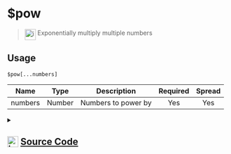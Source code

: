 # $pow
> <img align="top" src="https://upload.wikimedia.org/wikipedia/commons/thumb/e/e4/Infobox_info_icon.svg/160px-Infobox_info_icon.svg.png?20150409153300" alt="image" width="25" height="auto"> Exponentially multiply multiple numbers
## Usage
```
$pow[...numbers]
```
| Name | Type | Description | Required | Spread
| :---: | :---: | :---: | :---: | :---: |
numbers | Number | Numbers to power by | Yes | Yes
<details>
<summary>
    
## <img align="top" src="https://cdn4.iconfinder.com/data/icons/iconsimple-logotypes/512/github-512.png" alt="image" width="25" height="auto">  [Source Code](https://github.com/tryforge/ForgeScript-V2/blob/main/src/native/pow.ts)
    
</summary>
    
```ts
import { ArgType, NativeFunction, Return } from "../structures"

export default new NativeFunction({
    name: "$pow",
    version: "1.0.0",
    description: "Exponentially multiply multiple numbers",
    brackets: true,
    unwrap: true,
    args: [
        {
            name: "numbers",
            description: "Numbers to power by",
            rest: true,
            type: ArgType.Number,
            required: true,
        },
    ],
    execute(ctx, [numbers]) {
        return this.success(numbers.reduce((x, y) => x ** y))
    },
})

```
    
</details>